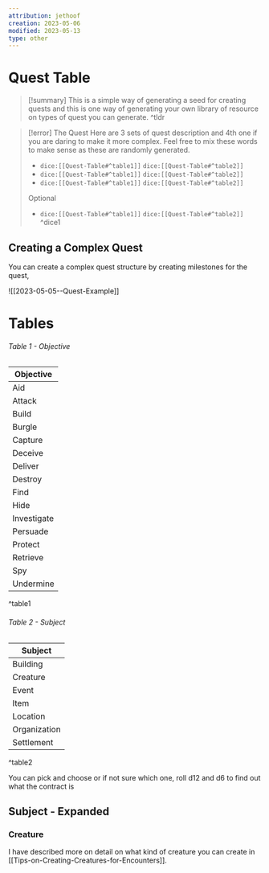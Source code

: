 ```yaml
---
attribution: jethoof
creation: 2023-05-06
modified: 2023-05-13
type: other
---
```


# Quest Table

> [!summary] 
> This is a simple way of generating a seed for creating quests and this is one way of generating your own library of resource on types of quest you can generate.
^tldr

> [!error] The Quest
> Here are 3 sets of quest description and 4th one if you are daring to make it more complex. Feel free to mix these words to make sense as these are randomly generated.
> - `dice:[[Quest-Table#^table1]]` `dice:[[Quest-Table#^table2]]`
> -  `dice:[[Quest-Table#^table1]]` `dice:[[Quest-Table#^table2]]`
> - `dice:[[Quest-Table#^table1]]` `dice:[[Quest-Table#^table2]]`
> 
> Optional
> 
> - `dice:[[Quest-Table#^table1]]` `dice:[[Quest-Table#^table2]]`
^dice1

## Creating a Complex Quest
You can create a complex quest structure by creating milestones for the quest,

![[2023-05-05--Quest-Example]]

# Tables

###### Table 1 - Objective

| Objective   |
| ----------- |
| Aid         |
| Attack      |
| Build       |
| Burgle      |
| Capture     |
| Deceive     |
| Deliver     |
| Destroy     |
| Find        |
| Hide        |
| Investigate |
| Persuade    |
| Protect     |
| Retrieve    |
| Spy         |
| Undermine   |
^table1

###### Table 2 - Subject

| Subject      |
| ------------ |
| Building     |
| Creature     |
| Event        |
| Item         |
| Location     |
| Organization |
| Settlement   |
^table2

You can pick and choose or if not sure which one, roll d12 and d6 to find out what the contract is 

## Subject - Expanded

### Creature
I have described more on detail on what kind of creature you can create in [[Tips-on-Creating-Creatures-for-Encounters]]. 